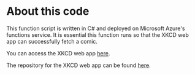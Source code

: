 # About this code

This function script is written in C# and deployed on Microsoft Azure's functions service. 
It is essential this function runs so that the XKCD web app can successfully fetch a comic.

You can access the XKCD web app [here](https://xkcdsearchwebapp.netlify.app/).

The repository for the XKCD web app can be found [here](https://github.com/wang-yi-yao/xkcdWebapp).
